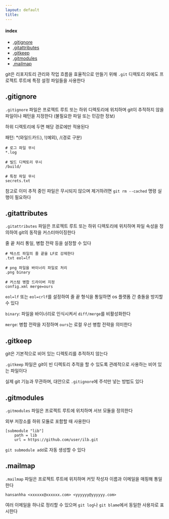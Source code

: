 ```yaml
---
layout: default
title:
---
```


#### index
- [.gitignore](#gitignore)
- [.gitattributes](#gitattributes)
- [.gitkeep](#gitkeep)
- [.gitmodules](#gitmodules)
- [.mailmap](#mailmap)


git은 리포지토리 관리와 작업 흐름을 효율적으로 만들기 위해 `.git` 디렉토리 외에도 프로젝트 루트에 특정 설정 파일들을 사용한다 


## .gitignore

`.gitignore` 파일은 프로젝트 루트 또는 하위 디렉토리에 위치하며 git이 추적하지 않을 파일이나 패턴을 지정한다 (불필요한 파일 또는 민감한 정보)

하위 디렉토리에 두면 해당 경로에만 적용된다

패턴: *(와일드카드), !(예외), /(경로 구분)

```plaintext
# 로그 파일 무시
*.log

# 빌드 디렉토리 무시
/build/

# 특정 파일 무시
secrets.txt
```

참고로 이미 추적 중인 파일은 무시되지 않으며 제거하려면 `git rm --cached` 명령 실행이 필요하다


## .gitattributes

`.gitattributes` 파일은 프로젝트 루트 또는 하위 디렉토리에 위치하며 파일 속성을 정의하여 git의 동작을 커스터마이징한다

줄 끝 처리 통일, 병합 전략 등을 설정할 수 있다

```plaintext
# 텍스트 파일의 줄 끝을 LF로 강제한다
.txt eol=lf

# png 파일을 바이너리 파일로 처리
.png binary

# 커스텀 병합 드라이버 지정
config.xml merge=ours
```

`eol=lf` 또는 `eol=crlf`를 설정하여 줄 끝 형식을 통일하면 os 플랫폼 간 충돌을 방지할 수 있다

`binary`: 파일을 바이너리로 인식시켜서 `diff/merge`를 비활성화한다

`merge`: 병합 전략을 지정하며 `ours`는 로컬 우선 병합 전략을 의미한다


## .gitkeep

git은 기본적으로 비어 있는 디렉토리를 추적하지 않는다

`.gitkeep` 파일은 git이 빈 디렉토리 추적을 할 수 있도록 관례적으로 사용하는 비어 있는 파일이다

실제 git 기능과 무관하며, 대안으로 `.gitignore`에 주석만 넣는 방법도 있다


## .gitmodules

`.gitmodules` 파일은 프로젝트 루트에 위치하며 서브 모듈을 정의한다

외부 저장소를 하위 모듈로 포함할 때 사용한다

```plaintext
[submodule "lib"]
    path = lib
    url = https://github.com/user/ilb.git
```

`git submodule add`로 자동 생성할 수 있다


## .mailmap

`.mailmap` 파일은 프로젝트 루트에 위치하며 커밋 작성자 이름과 이메일을 매핑해 통일한다

```plaintext
hansanhha <xxxxxx@xxxxxx.com> <yyyyyy@yyyyyy.com>
```

여러 이메일을 하나로 정리할 수 있으며 `git log`나 `git blame`에서 동일한 사용자로 표시한다